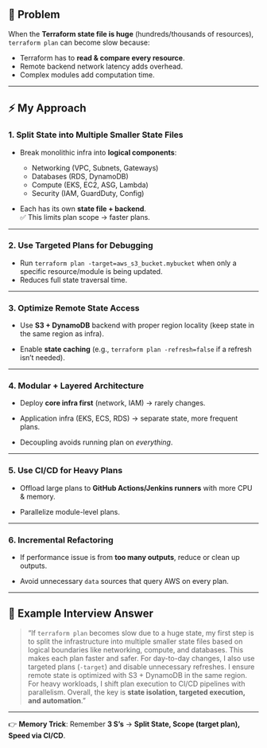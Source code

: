 ## 🐢 Problem

When the **Terraform state file is huge** (hundreds/thousands of resources), `terraform plan` can become slow because:

- Terraform has to **read & compare every resource**.
- Remote backend network latency adds overhead.
- Complex modules add computation time.
    

---

## ⚡ My Approach

### 1. **Split State into Multiple Smaller State Files**

- Break monolithic infra into **logical components**:
    
    - Networking (VPC, Subnets, Gateways)        
    - Databases (RDS, DynamoDB)
    - Compute (EKS, EC2, ASG, Lambda)
    - Security (IAM, GuardDuty, Config)
        
- Each has its own **state file + backend**.  
    ✅ This limits plan scope → faster plans.
    

---

### 2. **Use Targeted Plans for Debugging**

- Run `terraform plan -target=aws_s3_bucket.mybucket` when only a specific resource/module is being updated.    
- Reduces full state traversal time.
    

---

### 3. **Optimize Remote State Access**

- Use **S3 + DynamoDB** backend with proper region locality (keep state in the same region as infra).
    
- Enable **state caching** (e.g., `terraform plan -refresh=false` if a refresh isn’t needed).
    

---

### 4. **Modular + Layered Architecture**

- Deploy **core infra first** (network, IAM) → rarely changes.
    
- Application infra (EKS, ECS, RDS) → separate state, more frequent plans.
    
- Decoupling avoids running plan on _everything_.
    

---

### 5. **Use CI/CD for Heavy Plans**

- Offload large plans to **GitHub Actions/Jenkins runners** with more CPU & memory.
    
- Parallelize module-level plans.
    

---

### 6. **Incremental Refactoring**

- If performance issue is from **too many outputs**, reduce or clean up outputs.
    
- Avoid unnecessary `data` sources that query AWS on every plan.
    

---

## 🎯 Example Interview Answer

> “If `terraform plan` becomes slow due to a huge state, my first step is to split the infrastructure into multiple smaller state files based on logical boundaries like networking, compute, and databases. This makes each plan faster and safer. For day-to-day changes, I also use targeted plans (`-target`) and disable unnecessary refreshes. I ensure remote state is optimized with S3 + DynamoDB in the same region. For heavy workloads, I shift plan execution to CI/CD pipelines with parallelism. Overall, the key is **state isolation, targeted execution, and automation**.”

---

👉 **Memory Trick**: Remember **3 S’s** → **Split State, Scope (target plan), Speed via CI/CD**.